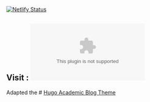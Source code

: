 [![Netlify Status](https://api.netlify.com/api/v1/badges/f6bc442a-e162-48c4-ac94-00c92968ddb8/deploy-status)](https://app.netlify.com/sites/8ajpai/deploys)

## Visit : ![utkarshbajpai.com](utkarshbajpai.com)

Adapted the # [Hugo Academic Blog Theme](https://github.com/wowchemy/hugo-blog-theme)
